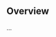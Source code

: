 <!-- Note: Please must use one of our issue templates to file an issue! 🛑 -->
<!-- 👉 https://github.com/TryBlock/alarm-monitor/issues/new/choose 👈 -->
<!-- **Issues that should have been filed with a template will be closed without action, and we will ask you to use a template.** -->

<!-- This blank issue template is only for issues that don't fit any of the templates. -->

## Overview

...
